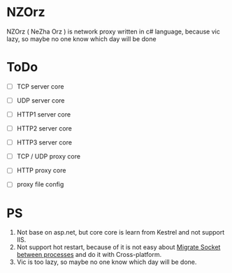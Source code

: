# NZOrz
NZOrz ( NeZha Orz ) is network proxy written in c# language, because vic lazy, so maybe no one know which day will be done


# ToDo

- [ ] TCP server core
- [ ] UDP server core
- [ ] HTTP1 server core
- [ ] HTTP2 server core
- [ ] HTTP3 server core
- [ ] TCP / UDP proxy core
- [ ] HTTP proxy core
- [ ] proxy file config


# PS

1. Not base on asp.net, but core core is learn from Kestrel and not support IIS.
2. Not support hot restart, because of it is not easy about [Migrate Socket between processes](https://github.com/dotnet/runtime/issues/48637) and do it with Cross-platform.
3. Vic is too lazy, so maybe no one know which day will be done.